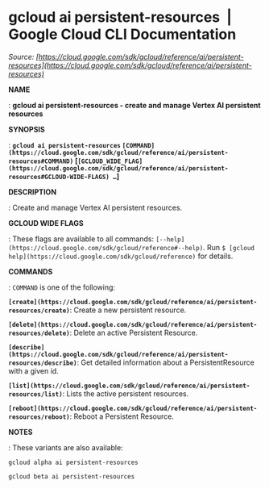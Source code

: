 # gcloud ai persistent-resources  |  Google Cloud CLI Documentation

*Source: [https://cloud.google.com/sdk/gcloud/reference/ai/persistent-resources](https://cloud.google.com/sdk/gcloud/reference/ai/persistent-resources)*

**NAME**

: **gcloud ai persistent-resources - create and manage Vertex AI persistent resources**

**SYNOPSIS**

: **`gcloud ai persistent-resources` `[COMMAND](https://cloud.google.com/sdk/gcloud/reference/ai/persistent-resources#COMMAND)` [`[GCLOUD_WIDE_FLAG](https://cloud.google.com/sdk/gcloud/reference/ai/persistent-resources#GCLOUD-WIDE-FLAGS) …`]**

**DESCRIPTION**

: Create and manage Vertex AI persistent resources.

**GCLOUD WIDE FLAGS**

: These flags are available to all commands: `[--help](https://cloud.google.com/sdk/gcloud/reference#--help)`.
Run `$ [gcloud help](https://cloud.google.com/sdk/gcloud/reference)` for details.

**COMMANDS**

: ``COMMAND`` is one of the following:

**`[create](https://cloud.google.com/sdk/gcloud/reference/ai/persistent-resources/create)`**:
Create a new persistent resource.

**`[delete](https://cloud.google.com/sdk/gcloud/reference/ai/persistent-resources/delete)`**:
Delete an active Persistent Resource.

**`[describe](https://cloud.google.com/sdk/gcloud/reference/ai/persistent-resources/describe)`**:
Get detailed information about a PersistentResource with a given id.

**`[list](https://cloud.google.com/sdk/gcloud/reference/ai/persistent-resources/list)`**:
Lists the active persistent resources.

**`[reboot](https://cloud.google.com/sdk/gcloud/reference/ai/persistent-resources/reboot)`**:
Reboot a Persistent Resource.

**NOTES**

: These variants are also available:

```
gcloud alpha ai persistent-resources
```

```
gcloud beta ai persistent-resources
```